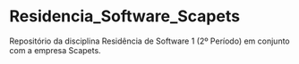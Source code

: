 # Residencia_Software_Scapets
Repositório da disciplina Residência de Software 1 (2º Período) em conjunto com a empresa Scapets.

